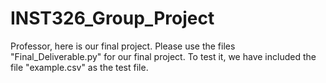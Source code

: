 # INST326_Group_Project
Professor, here is our final project. Please use the files "Final_Deliverable.py" for our final project. To test it, we have included the file "example.csv" as the test file.
